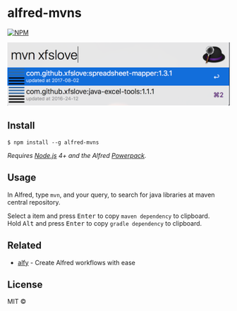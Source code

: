 # alfred-mvns
[![NPM](https://nodei.co/npm/alfred-mvns.png)](https://nodei.co/npm/alfred-mvns/)

<img src="screenshot.png" width="694">


## Install

```
$ npm install --g alfred-mvns
```

*Requires [Node.js](https://nodejs.org) 4+ and the Alfred [Powerpack](https://www.alfredapp.com/powerpack/).*


## Usage

In Alfred, type `mvn`, and your query, to search for java libraries at maven central repository.

Select a item and press <kbd>Enter</kbd> to copy `maven dependency` to clipboard.<br>
Hold <kbd>Alt</kbd> and press <kbd>Enter</kbd> to copy `gradle dependency` to clipboard.<br>


## Related

- [alfy](https://github.com/sindresorhus/alfy) - Create Alfred workflows with ease


## License

MIT © 